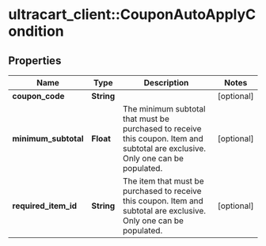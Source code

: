 # ultracart_client::CouponAutoApplyCondition

## Properties
Name | Type | Description | Notes
------------ | ------------- | ------------- | -------------
**coupon_code** | **String** |  | [optional] 
**minimum_subtotal** | **Float** | The minimum subtotal that must be purchased to receive this coupon. Item and subtotal are exclusive.  Only one can be populated. | [optional] 
**required_item_id** | **String** | The item that must be purchased to receive this coupon. Item and subtotal are exclusive.  Only one can be populated. | [optional] 


